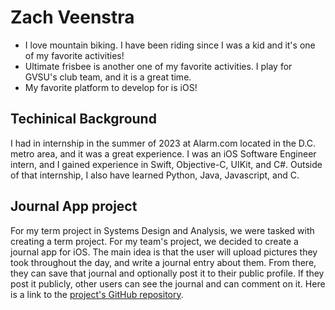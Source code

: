 # Zach Veenstra
* I love mountain biking. I have been riding since I was a kid and it's one of my favorite activities!
* Ultimate frisbee is another one of my favorite activities. I play for GVSU's club team, and it is a great time.
* My favorite platform to develop for is iOS!

## Techinical Background
I had in internship in the summer of 2023 at Alarm.com located in the D.C. metro area, and it was a great experience. I was an iOS Software Engineer intern, and I
gained experience in Swift, Objective-C, UIKit, and C#. Outside of that internship, I also have learned Python, Java, Javascript, and C. 
  
## Journal App project
For my term project in Systems Design and Analysis, we were tasked with 
creating a term project. For my team's project, we decided to create a journal app for iOS. The main idea is that the user will upload pictures they took throughout the day, and write a journal entry about them. From there, they can save that journal and optionally post it to their public profile. If they post it publicly, other users can see the journal and can comment on it.
Here is a link to the [project's GitHub repository](https://zachveenstra.github.io/TheTuringTrio/).
